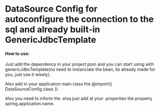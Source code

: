 # DataSource Config for autoconfigure the connection to the sql and already built-in GenericJdbcTemplate

#### How to use:
Just add the dependency in your project pom and you can start using with genericJdbcTemplate(no need to instanciate the bean, its already made for you, just use it wisely).

Also add in your application main class the @import({ DataSourceConfig.class })

Also you need to inform the .elsq just add at your .properties the property spring.application.name.

